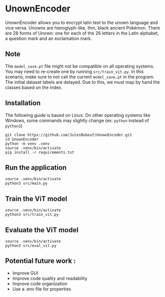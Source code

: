 # UnownEncoder

UnownEncoder allows you to encrypt latin text to the unown language and vice versa.
Unowns are hieroglyph-like, thin, black ancient Pokémon. There are 28 forms of Unown: one for each of the 26 letters in the Latin alphabet, a question mark and an exclamation mark. 

## Note

The `model_save.pt` file might not be compatible on all operating systems. You may need to re-create one by running `src/train_vit.py`. In this scenario, make sure to not call the current `model_save.pt` in the program.
The initial dataset labels are delayed. Due to this, we must map by hand the classes based on the index.

## Installation

The following guide is based on Linux. On other operating systems like Windows, some commands may slightly change (ex: `python` instead of `python3`)

```shell
git clone https://github.com/JulesBobeuf/UnownEncoder.git
cd UnownEncoder
python -m venv .venv
source .venv/bin/activate
pip install -r requirements.txt
```

## Run the application

```shell
source .venv/bin/activate
python3 src/main.py
```

## Train the ViT model

```shell
source .venv/bin/activate
python3 src/train_vit.py
```

## Evaluate the ViT model

```shell
source .venv/bin/activate
python3 src/eval_vit.py
```

## Potential future work :

- Improve GUI
- Improve code quality and readability
- Improve code organization
- Use a .env file for properties
